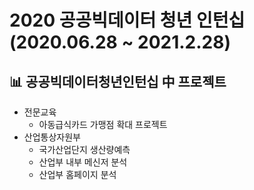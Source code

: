# 2020 공공빅데이터 청년 인턴십(2020.06.28 ~ 2021.2.28)


## 📊 공공빅데이터청년인턴십 中 프로젝트
- 전문교육
  - 아동급식카드 가맹점 확대 프로젝트
- 산업통상자원부
  - 국가산업단지 생산량예측
  - 산업부 내부 메신저 분석
  - 산업부 홈페이지 분석